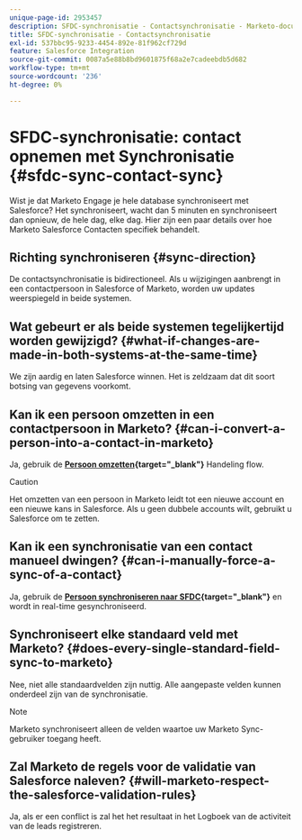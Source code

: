 ```yaml
---
unique-page-id: 2953457
description: SFDC-synchronisatie - Contactsynchronisatie - Marketo-documenten - Productdocumentatie
title: SFDC-synchronisatie - Contactsynchronisatie
exl-id: 537bbc95-9233-4454-892e-81f962cf729d
feature: Salesforce Integration
source-git-commit: 0087a5e88b8bd9601875f68a2e7cadeebdb5d682
workflow-type: tm+mt
source-wordcount: '236'
ht-degree: 0%

---
```


# SFDC-synchronisatie: contact opnemen met Synchronisatie {#sfdc-sync-contact-sync}

Wist je dat Marketo Engage je hele database synchroniseert met Salesforce? Het synchroniseert, wacht dan 5 minuten en synchroniseert dan opnieuw, de hele dag, elke dag. Hier zijn een paar details over hoe Marketo Salesforce Contacten specifiek behandelt.

## Richting synchroniseren {#sync-direction}

De contactsynchronisatie is bidirectioneel. Als u wijzigingen aanbrengt in een contactpersoon in Salesforce of Marketo, worden uw updates weerspiegeld in beide systemen.

## Wat gebeurt er als beide systemen tegelijkertijd worden gewijzigd? {#what-if-changes-are-made-in-both-systems-at-the-same-time}

We zijn aardig en laten Salesforce winnen. Het is zeldzaam dat dit soort botsing van gegevens voorkomt.

## Kan ik een persoon omzetten in een contactpersoon in Marketo? {#can-i-convert-a-person-into-a-contact-in-marketo}

Ja, gebruik de **[Persoon omzetten](/help/marketo/product-docs/core-marketo-concepts/smart-campaigns/flow-actions/convert-person.md){target="_blank"}** Handeling flow.

>[!CAUTION]
>
>Het omzetten van een persoon in Marketo leidt tot een nieuwe account en een nieuwe kans in Salesforce. Als u geen dubbele accounts wilt, gebruikt u Salesforce om te zetten.

## Kan ik een synchronisatie van een contact manueel dwingen? {#can-i-manually-force-a-sync-of-a-contact}

Ja, gebruik de **[Persoon synchroniseren naar SFDC](/help/marketo/product-docs/core-marketo-concepts/smart-campaigns/salesforce-flow-actions/sync-person-to-sfdc.md){target="_blank"}** en wordt in real-time gesynchroniseerd.

## Synchroniseert elke standaard veld met Marketo? {#does-every-single-standard-field-sync-to-marketo}

Nee, niet alle standaardvelden zijn nuttig. Alle aangepaste velden kunnen onderdeel zijn van de synchronisatie.

>[!NOTE]
>
>Marketo synchroniseert alleen de velden waartoe uw Marketo Sync-gebruiker toegang heeft.

## Zal Marketo de regels voor de validatie van Salesforce naleven? {#will-marketo-respect-the-salesforce-validation-rules}

Ja, als er een conflict is zal het het resultaat in het Logboek van de activiteit van de leads registreren.
